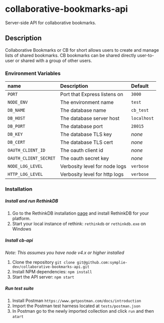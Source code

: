 # collaborative-bookmarks-api

Server-side API for collaborative bookmarks.

## Description

Collaborative Bookmarks or CB for short allows users to create and manage
lists of shared bookmarks. CB bookmarks can be shared directly user-to-user or
shared with a group of other users.

### Environment Variables

| name                  | Description                   | Default     |
|:----------------------|:------------------------------|:------------|
| `PORT`                | Port that Express listens on  | `3000`      |
| `NODE_ENV`            | The environment name          | `test`      |
| `DB_NAME`             | The database name             | `cb_test`   |
| `DB_HOST`             | The database server host      | `localhost` |
| `DB_PORT`             | The database port             | `28015`     |
| `DB_KEY`              | The database TLS key          | _none_      |
| `DB_CERT`             | The database TLS cert         | _none_      |
| `OAUTH_CLIENT_ID`     | The oauth client id           | _none_      |
| `OAUTH_CLIENT_SECRET` | The oauth secret key          | _none_      |
| `NODE_LOG_LEVEL`      | Verbosity level for node logs | `verbose`   |
| `HTTP_LOG_LEVEL`      | Verbosity level for http logs | `verbose`   |

### Installation

##### Install and run RethinkDB

1. Go to the RethinkDB installation [page][0] and install RethinkDB for your
  platform.
2. Start your local instance of rethink: `rethinkdb` or `rethinkdb.exe` on
  Windows

##### Install cb-api

_Note: This assumes you have node v4.x or higher installed_

1. Clone the repository `git clone git@github.com:symplie-dev/collaborative-bookmarks-api.git`
2. Install NPM dependencies: `npm install`
3. Start the API server: `npm start`

##### Run test suite

1. Install Postman `https://www.getpostman.com/docs/introduction`
2. Import the Postman test harness located at `tests/postman.json`
3. In Postman go to the newly imported collection and click `run` and then `atart`



[0]: https://rethinkdb.com/docs/install/